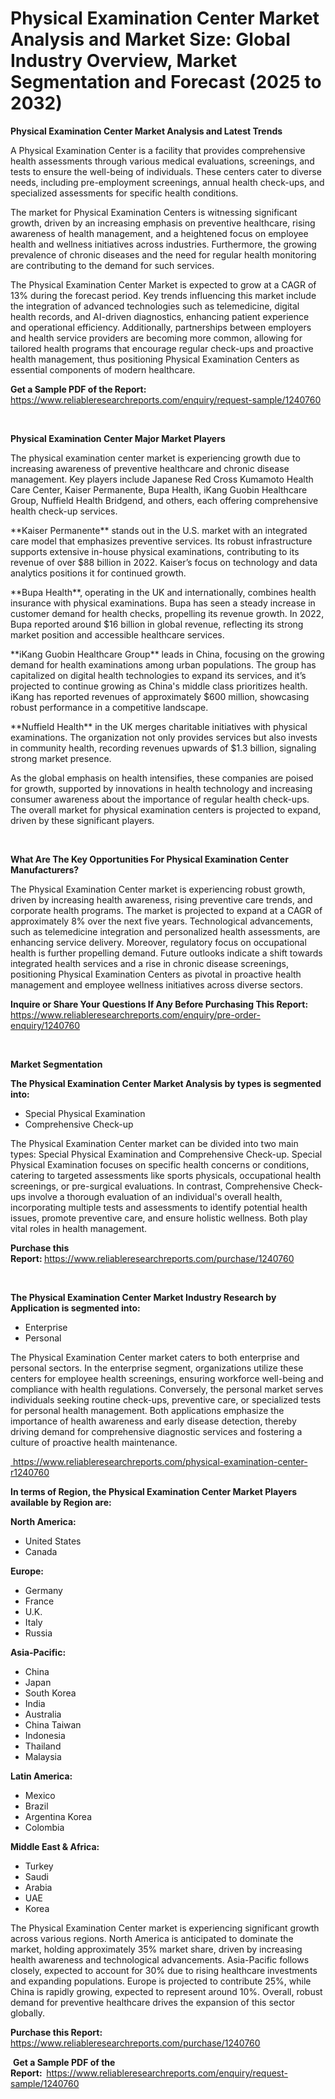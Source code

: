 <p><h1>Physical Examination Center Market Analysis and Market Size: Global Industry Overview, Market Segmentation and Forecast (2025 to 2032)</h1></p><p><strong>Physical Examination Center Market Analysis and Latest Trends</strong></p>
<p><p>A Physical Examination Center is a facility that provides comprehensive health assessments through various medical evaluations, screenings, and tests to ensure the well-being of individuals. These centers cater to diverse needs, including pre-employment screenings, annual health check-ups, and specialized assessments for specific health conditions. </p><p>The market for Physical Examination Centers is witnessing significant growth, driven by an increasing emphasis on preventive healthcare, rising awareness of health management, and a heightened focus on employee health and wellness initiatives across industries. Furthermore, the growing prevalence of chronic diseases and the need for regular health monitoring are contributing to the demand for such services.</p><p>The Physical Examination Center Market is expected to grow at a CAGR of 13% during the forecast period. Key trends influencing this market include the integration of advanced technologies such as telemedicine, digital health records, and AI-driven diagnostics, enhancing patient experience and operational efficiency. Additionally, partnerships between employers and health service providers are becoming more common, allowing for tailored health programs that encourage regular check-ups and proactive health management, thus positioning Physical Examination Centers as essential components of modern healthcare.</p></p>
<p><strong>Get a Sample PDF of the Report:&nbsp;</strong> <a href="https://www.reliableresearchreports.com/enquiry/request-sample/1240760?utm_campaign=40&utm_medium=2&utm_source=Github&utm_content=ia&utm_term=13042025&utm_id=physical-examination-center">https://www.reliableresearchreports.com/enquiry/request-sample/1240760</a></p>
<p>&nbsp;</p>
<p><strong>Physical Examination Center Major Market Players</strong></p>
<p><p>The physical examination center market is experiencing growth due to increasing awareness of preventive healthcare and chronic disease management. Key players include Japanese Red Cross Kumamoto Health Care Center, Kaiser Permanente, Bupa Health, iKang Guobin Healthcare Group, Nuffield Health Bridgend, and others, each offering comprehensive health check-up services.</p><p>**Kaiser Permanente** stands out in the U.S. market with an integrated care model that emphasizes preventive services. Its robust infrastructure supports extensive in-house physical examinations, contributing to its revenue of over $88 billion in 2022. Kaiser’s focus on technology and data analytics positions it for continued growth.</p><p>**Bupa Health**, operating in the UK and internationally, combines health insurance with physical examinations. Bupa has seen a steady increase in customer demand for health checks, propelling its revenue growth. In 2022, Bupa reported around $16 billion in global revenue, reflecting its strong market position and accessible healthcare services.</p><p>**iKang Guobin Healthcare Group** leads in China, focusing on the growing demand for health examinations among urban populations. The group has capitalized on digital health technologies to expand its services, and it’s projected to continue growing as China's middle class prioritizes health. iKang has reported revenues of approximately $600 million, showcasing robust performance in a competitive landscape.</p><p>**Nuffield Health** in the UK merges charitable initiatives with physical examinations. The organization not only provides services but also invests in community health, recording revenues upwards of $1.3 billion, signaling strong market presence.</p><p>As the global emphasis on health intensifies, these companies are poised for growth, supported by innovations in health technology and increasing consumer awareness about the importance of regular health check-ups. The overall market for physical examination centers is projected to expand, driven by these significant players.</p></p>
<p>&nbsp;</p>
<p><strong>What Are The Key Opportunities For Physical Examination Center Manufacturers?</strong></p>
<p><p>The Physical Examination Center market is experiencing robust growth, driven by increasing health awareness, rising preventive care trends, and corporate health programs. The market is projected to expand at a CAGR of approximately 8% over the next five years. Technological advancements, such as telemedicine integration and personalized health assessments, are enhancing service delivery. Moreover, regulatory focus on occupational health is further propelling demand. Future outlooks indicate a shift towards integrated health services and a rise in chronic disease screenings, positioning Physical Examination Centers as pivotal in proactive health management and employee wellness initiatives across diverse sectors.</p></p>
<p><strong>Inquire or Share Your Questions If Any Before Purchasing This Report:</strong> <a href="https://www.reliableresearchreports.com/enquiry/pre-order-enquiry/1240760?utm_campaign=40&utm_medium=2&utm_source=Github&utm_content=ia&utm_term=13042025&utm_id=physical-examination-center">https://www.reliableresearchreports.com/enquiry/pre-order-enquiry/1240760</a></p>
<p>&nbsp;</p>
<p><strong>Market Segmentation</strong></p>
<p><strong>The Physical Examination Center Market Analysis by types is segmented into:</strong></p>
<p><ul><li>Special Physical Examination</li><li>Comprehensive Check-up</li></ul></p>
<p><p>The Physical Examination Center market can be divided into two main types: Special Physical Examination and Comprehensive Check-up. Special Physical Examination focuses on specific health concerns or conditions, catering to targeted assessments like sports physicals, occupational health screenings, or pre-surgical evaluations. In contrast, Comprehensive Check-ups involve a thorough evaluation of an individual's overall health, incorporating multiple tests and assessments to identify potential health issues, promote preventive care, and ensure holistic wellness. Both play vital roles in health management.</p></p>
<p><strong>Purchase this Report:&nbsp;</strong><a href="https://www.reliableresearchreports.com/purchase/1240760?utm_campaign=40&utm_medium=2&utm_source=Github&utm_content=ia&utm_term=13042025&utm_id=physical-examination-center">https://www.reliableresearchreports.com/purchase/1240760</a></p>
<p>&nbsp;</p>
<p><strong>The Physical Examination Center Market Industry Research by Application is segmented into:</strong></p>
<p><ul><li>Enterprise</li><li>Personal</li></ul></p>
<p><p>The Physical Examination Center market caters to both enterprise and personal sectors. In the enterprise segment, organizations utilize these centers for employee health screenings, ensuring workforce well-being and compliance with health regulations. Conversely, the personal market serves individuals seeking routine check-ups, preventive care, or specialized tests for personal health management. Both applications emphasize the importance of health awareness and early disease detection, thereby driving demand for comprehensive diagnostic services and fostering a culture of proactive health maintenance.</p></p>
<p><a href="https://www.reliableresearchreports.com/physical-examination-center-r1240760?utm_campaign=40&utm_medium=2&utm_source=Github&utm_content=ia&utm_term=13042025&utm_id=physical-examination-center">&nbsp;https://www.reliableresearchreports.com/physical-examination-center-r1240760</a></p>
<p><strong>In terms of Region, the Physical Examination Center Market Players available by Region are:</strong></p>
<p>
    <p> <strong> North America: </strong>
        <ul>
            <li>United States</li>
            <li>Canada</li>
        </ul>
        </p> 
    <p> <strong> Europe: </strong>
        <ul>
            <li>Germany</li>
            <li>France</li>
            <li>U.K.</li>
            <li>Italy</li>
            <li>Russia</li>
        </ul>
        </p> 
    <p> <strong> Asia-Pacific: </strong>
        <ul>
            <li>China</li>
            <li>Japan</li>
            <li>South Korea</li>
            <li>India</li>
            <li>Australia</li>
            <li>China Taiwan</li>
            <li>Indonesia</li>
            <li>Thailand</li>
            <li>Malaysia</li>
        </ul>
        </p> 
    <p> <strong> Latin America: </strong>
        <ul>
            <li>Mexico</li>
            <li>Brazil</li>
            <li>Argentina Korea</li>
            <li>Colombia</li>
        </ul>
        </p> 
    <p> <strong> Middle East & Africa: </strong>
        <ul>
            <li>Turkey</li>
            <li>Saudi</li>
            <li>Arabia</li>
            <li>UAE</li>
            <li>Korea</li>
        </ul>
    </p>
    </p>
<p><p>The Physical Examination Center market is experiencing significant growth across various regions. North America is anticipated to dominate the market, holding approximately 35% market share, driven by increasing health awareness and technological advancements. Asia-Pacific follows closely, expected to account for 30% due to rising healthcare investments and expanding populations. Europe is projected to contribute 25%, while China is rapidly growing, expected to represent around 10%. Overall, robust demand for preventive healthcare drives the expansion of this sector globally.</p></p>
<p><strong>Purchase this Report: </strong><a href="https://www.reliableresearchreports.com/purchase/1240760?utm_campaign=40&utm_medium=2&utm_source=Github&utm_content=ia&utm_term=13042025&utm_id=physical-examination-center">https://www.reliableresearchreports.com/purchase/1240760</a></p>
<p>&nbsp;<strong>Get a Sample PDF of the Report:&nbsp;&nbsp;</strong><a href="https://www.reliableresearchreports.com/enquiry/request-sample/1240760?utm_campaign=40&utm_medium=2&utm_source=Github&utm_content=ia&utm_term=13042025&utm_id=physical-examination-center">https://www.reliableresearchreports.com/enquiry/request-sample/1240760</a></p>
<p><strong></strong></p>
<p><p></p><p></p><p></p></p>